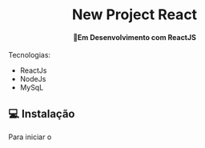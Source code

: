 <h1 align="center">
     New Project React
</h1>
<h4 align="center">
  🚀Em Desenvolvimento com ReactJS
</h4>

Tecnologias:
- ReactJs
- NodeJs
- MySqL

## 💻 Instalação
Para iniciar o 
